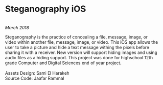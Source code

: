# Steganography iOS

<br>_March 2018_<br>

Steganography is the practice of concealing a file, message, image, or video within another file, message, image, or video. This iOS app allows the user to take a picture and hide a text message withing the pixels before sharing it with a receiver. New version will support hiding images and using audio files as a hiding support. This project was done for highschool 12th grade Computer and Digital Sciences end of year project.<br><br>Assets Design: Sami El Harakeh<br>Source Code: Jaafar Rammal

